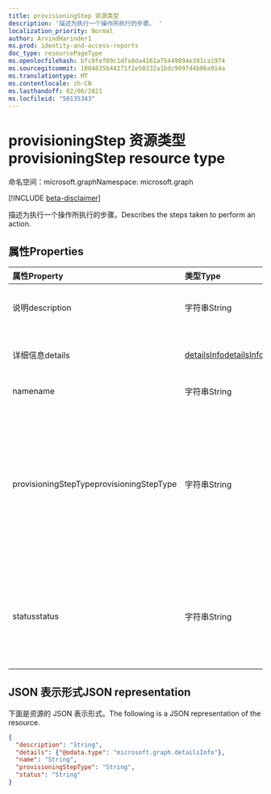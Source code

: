 ```yaml
---
title: provisioningStep 资源类型
description: '描述为执行一个操作所执行的步骤。 '
localization_priority: Normal
author: ArvindHarinder1
ms.prod: identity-and-access-reports
doc_type: resourcePageType
ms.openlocfilehash: bfc0fef09c1dfa8da4161a75449894e391ca1974
ms.sourcegitcommit: 1004835b44271f2e50332a1bdc9097d4b06a914a
ms.translationtype: MT
ms.contentlocale: zh-CN
ms.lasthandoff: 02/06/2021
ms.locfileid: "50135343"
---
```

# <a name="provisioningstep-resource-type"></a><span data-ttu-id="d6c75-103">provisioningStep 资源类型</span><span class="sxs-lookup"><span data-stu-id="d6c75-103">provisioningStep resource type</span></span>

<span data-ttu-id="d6c75-104">命名空间：microsoft.graph</span><span class="sxs-lookup"><span data-stu-id="d6c75-104">Namespace: microsoft.graph</span></span>

[!INCLUDE [beta-disclaimer](../../includes/beta-disclaimer.md)]

<span data-ttu-id="d6c75-105">描述为执行一个操作所执行的步骤。</span><span class="sxs-lookup"><span data-stu-id="d6c75-105">Describes the steps taken to perform an action.</span></span>

## <a name="properties"></a><span data-ttu-id="d6c75-106">属性</span><span class="sxs-lookup"><span data-stu-id="d6c75-106">Properties</span></span>

| <span data-ttu-id="d6c75-107">属性</span><span class="sxs-lookup"><span data-stu-id="d6c75-107">Property</span></span>     | <span data-ttu-id="d6c75-108">类型</span><span class="sxs-lookup"><span data-stu-id="d6c75-108">Type</span></span>        | <span data-ttu-id="d6c75-109">说明</span><span class="sxs-lookup"><span data-stu-id="d6c75-109">Description</span></span> |
|:-------------|:------------|:------------|
|<span data-ttu-id="d6c75-110">说明</span><span class="sxs-lookup"><span data-stu-id="d6c75-110">description</span></span>|<span data-ttu-id="d6c75-111">字符串</span><span class="sxs-lookup"><span data-stu-id="d6c75-111">String</span></span>|<span data-ttu-id="d6c75-112">步骤中发生的情况摘要。</span><span class="sxs-lookup"><span data-stu-id="d6c75-112">Summary of what occurred during the step.</span></span>|
|<span data-ttu-id="d6c75-113">详细信息</span><span class="sxs-lookup"><span data-stu-id="d6c75-113">details</span></span>|[<span data-ttu-id="d6c75-114">detailsInfo</span><span class="sxs-lookup"><span data-stu-id="d6c75-114">detailsInfo</span></span>](detailsinfo.md)|<span data-ttu-id="d6c75-115">步骤中发生的情况的详细信息。</span><span class="sxs-lookup"><span data-stu-id="d6c75-115">Details of what occurred during the step.</span></span>|
|<span data-ttu-id="d6c75-116">name</span><span class="sxs-lookup"><span data-stu-id="d6c75-116">name</span></span>|<span data-ttu-id="d6c75-117">字符串</span><span class="sxs-lookup"><span data-stu-id="d6c75-117">String</span></span>|<span data-ttu-id="d6c75-118">步骤的名称。</span><span class="sxs-lookup"><span data-stu-id="d6c75-118">Name of the step.</span></span>|
|<span data-ttu-id="d6c75-119">provisioningStepType</span><span class="sxs-lookup"><span data-stu-id="d6c75-119">provisioningStepType</span></span>|<span data-ttu-id="d6c75-120">字符串</span><span class="sxs-lookup"><span data-stu-id="d6c75-120">String</span></span>| <span data-ttu-id="d6c75-121">步骤类型。</span><span class="sxs-lookup"><span data-stu-id="d6c75-121">Type of step.</span></span> <span data-ttu-id="d6c75-122">可取值为：`import`、`scoping`、`matching`、`processing`、`referenceResolution`、`export` 或 `unknownFutureValue`。</span><span class="sxs-lookup"><span data-stu-id="d6c75-122">Possible values are: `import`, `scoping`, `matching`, `processing`, `referenceResolution`, `export`, `unknownFutureValue`.</span></span>|
|<span data-ttu-id="d6c75-123">status</span><span class="sxs-lookup"><span data-stu-id="d6c75-123">status</span></span>|<span data-ttu-id="d6c75-124">字符串</span><span class="sxs-lookup"><span data-stu-id="d6c75-124">String</span></span>| <span data-ttu-id="d6c75-125">步骤的状态。</span><span class="sxs-lookup"><span data-stu-id="d6c75-125">Status of the step.</span></span> <span data-ttu-id="d6c75-126">可能的值是： `success` `warning` ， ， ，  `failure` `skipped` `unknownFutureValue` 。</span><span class="sxs-lookup"><span data-stu-id="d6c75-126">Possible values are: `success`, `warning`,  `failure`, `skipped`, `unknownFutureValue`.</span></span>|

## <a name="json-representation"></a><span data-ttu-id="d6c75-127">JSON 表示形式</span><span class="sxs-lookup"><span data-stu-id="d6c75-127">JSON representation</span></span>

<span data-ttu-id="d6c75-128">下面是资源的 JSON 表示形式。</span><span class="sxs-lookup"><span data-stu-id="d6c75-128">The following is a JSON representation of the resource.</span></span>

<!-- {
  "blockType": "resource",
  "optionalProperties": [

  ],
  "@odata.type": "microsoft.graph.provisioningStep",
  "baseType": null
}-->

```json
{
  "description": "String",
  "details": {"@odata.type": "microsoft.graph.detailsInfo"},
  "name": "String",
  "provisioningStepType": "String",
  "status": "String"
}
```

<!-- uuid: 16cd6b66-4b1a-43a1-adaf-3a886856ed98
2019-02-04 14:57:30 UTC -->
<!-- {
  "type": "#page.annotation",
  "description": "provisioningStep resource",
  "keywords": "",
  "section": "documentation",
  "tocPath": ""
}-->


